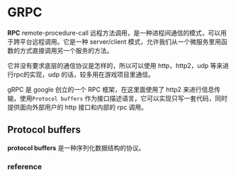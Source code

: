 # GRPC

**RPC** remote-procedure-call 远程方法调用，是一种进程间通信的模式，可以用于跨平台远程调用。它是一种 server/client 模式，允许我们从一个微服务里用函数的方式直接调用另一个服务的方法。

它并没有要求底层的通信协议是怎样的，所以可以使用 http，http2，udp 等来进行rpc的实现，udp 的话，较多用在游戏项目里通信。

gRPC 是 google 创立的一个 RPC 框架，在这里面使用了 http2 来进行信息传输，使用`Protocol buffers` 作为接口描述语言，它可以实现只写一套代码，同时提供面向外部用户的 http 接口和内部的 rpc 调用。

## Protocol buffers

**protocol buffers** 是一种序列化数据结构的协议。

### reference
